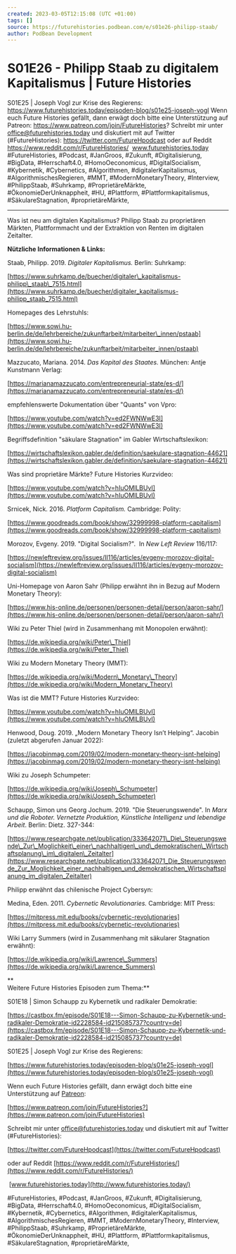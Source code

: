 ```yaml
---
created: 2023-03-05T12:15:08 (UTC +01:00)
tags: []
source: https://futurehistories.podbean.com/e/s01e26-philipp-staab/
author: PodBean Development
---
```


# S01E26 - Philipp Staab zu digitalem Kapitalismus | Future Histories

S01E25 | Joseph Vogl zur Krise des Regierens:
https://www.futurehistories.today/episoden-blog/s01e25-joseph-vogl
Wenn euch Future Histories gefällt, dann erwägt doch bitte eine Unterstützung auf Patreon:
https://www.patreon.com/join/FutureHistories?
Schreibt mir unter office@futurehistories.today und diskutiert mit auf Twitter (#FutureHistories):
https://twitter.com/FutureHpodcast
oder auf Reddit https://www.reddit.com/r/FutureHistories/
 www.futurehistories.today
 
#FutureHistories, #Podcast, #JanGroos, #Zukunft, #Digitalisierung, #BigData, #Herrschaft4.0, #HomoOeconomicus, #DigitalSocialism, #Kybernetik, #Cybernetics, #Algorithmen, #digitalerKapitalismus, #AlgorithmischesRegieren, #MMT, #ModernMonetaryTheory, #Interview, #PhilippStaab, #Suhrkamp, #ProprietäreMärkte, #ÖkonomieDerUnknappheit, #HU, #Plattform, #Plattformkapitalismus, #SäkulareStagnation, #proprietäreMärkte,

---
Was ist neu am digitalen Kapitalismus? Philipp Staab zu proprietären Märkten, Plattformmacht und der Extraktion von Renten im digitalen Zeitalter.

**Nützliche Informationen & Links:**

Staab, Philipp. 2019. _Digitaler Kapitalismus._ Berlin: Suhrkamp:

[https://www.suhrkamp.de/buecher/digitaler\_kapitalismus-philipp\_staab\_7515.html](https://www.suhrkamp.de/buecher/digitaler_kapitalismus-philipp_staab_7515.html)

  
Homepages des Lehrstuhls:

[https://www.sowi.hu-berlin.de/de/lehrbereiche/zukunftarbeit/mitarbeiter\_innen/pstaab](https://www.sowi.hu-berlin.de/de/lehrbereiche/zukunftarbeit/mitarbeiter_innen/pstaab)

  
Mazzucato, Mariana. 2014. _Das Kapital des Staates._ München: Antje Kunstmann Verlag:

[https://marianamazzucato.com/entrepreneurial-state/es-d/](https://marianamazzucato.com/entrepreneurial-state/es-d/)

  
empfehlenswerte Dokumentation über "Quants" von Vpro:

[https://www.youtube.com/watch?v=ed2FWNWwE3I](https://www.youtube.com/watch?v=ed2FWNWwE3I)

  
Begriffsdefinition "säkulare Stagnation" im Gabler Wirtschaftslexikon:

[https://wirtschaftslexikon.gabler.de/definition/saekulare-stagnation-44621](https://wirtschaftslexikon.gabler.de/definition/saekulare-stagnation-44621)

  
Was sind proprietäre Märkte? Future Histories Kurzvideo:

[https://www.youtube.com/watch?v=hIuOMlLBUvI](https://www.youtube.com/watch?v=hIuOMlLBUvI)

  
Srnicek, Nick. 2016. _Platform Capitalism._ Cambridge: Polity:

[https://www.goodreads.com/book/show/32999998-platform-capitalism](https://www.goodreads.com/book/show/32999998-platform-capitalism)

  
Morozov, Evgeny. 2019. "Digital Socialism?".  In _New Left Review_ 116/117:

[https://newleftreview.org/issues/II116/articles/evgeny-morozov-digital-socialism](https://newleftreview.org/issues/II116/articles/evgeny-morozov-digital-socialism)

  
Uni-Homepage von Aaron Sahr (Philipp erwähnt ihn in Bezug auf Modern Monetary Theory):

[https://www.his-online.de/personen/personen-detail/person/aaron-sahr/](https://www.his-online.de/personen/personen-detail/person/aaron-sahr/)

  
Wiki zu Peter Thiel (wird in Zusammenhang mit Monopolen erwähnt):

[https://de.wikipedia.org/wiki/Peter\_Thiel](https://de.wikipedia.org/wiki/Peter_Thiel)

  
Wiki zu Modern Monetary Theory (MMT):

[https://de.wikipedia.org/wiki/Modern\_Monetary\_Theory](https://de.wikipedia.org/wiki/Modern_Monetary_Theory)

  
Was ist die MMT? Future Histories Kurzvideo:

[https://www.youtube.com/watch?v=hIuOMlLBUvI](https://www.youtube.com/watch?v=hIuOMlLBUvI)

  
Henwood, Doug. 2019. „Modern Monetary Theory Isn’t Helping“. Jacobin (zuletzt abgerufen Januar 2022):

[https://jacobinmag.com/2019/02/modern-monetary-theory-isnt-helping](https://jacobinmag.com/2019/02/modern-monetary-theory-isnt-helping)

  
Wiki zu Joseph Schumpeter:

[https://de.wikipedia.org/wiki/Joseph\_Schumpeter](https://de.wikipedia.org/wiki/Joseph_Schumpeter)

  
Schaupp, Simon uns Georg Jochum. 2019. "Die Steuerungswende". In _Marx und die Roboter. Vernetzte Produktion, Künstliche Intelligenz und lebendige Arbeit_. Berlin: Dietz. 327-344:

[https://www.researchgate.net/publication/333642071\_Die\_Steuerungswende\_Zur\_Moglichkeit\_einer\_nachhaltigen\_und\_demokratischen\_Wirtschaftsplanung\_im\_digitalen\_Zeitalter](https://www.researchgate.net/publication/333642071_Die_Steuerungswende_Zur_Moglichkeit_einer_nachhaltigen_und_demokratischen_Wirtschaftsplanung_im_digitalen_Zeitalter)

  
Philipp erwähnt das chilenische Project Cybersyn:

Medina, Eden. 2011. _Cybernetic Revolutionaries._ Cambridge: MIT Press:

[https://mitpress.mit.edu/books/cybernetic-revolutionaries](https://mitpress.mit.edu/books/cybernetic-revolutionaries)

  
Wiki Larry Summers (wird in Zusammenhang mit säkularer Stagnation erwähnt):

[https://de.wikipedia.org/wiki/Lawrence\_Summers](https://de.wikipedia.org/wiki/Lawrence_Summers)

**  
Weitere Future Histories Episoden zum Thema:**

S01E18 | Simon Schaupp zu Kybernetik und radikaler Demokratie:

[https://castbox.fm/episode/S01E18---Simon-Schaupp-zu-Kybernetik-und-radikaler-Demokratie-id2228584-id215085737?country=de](https://castbox.fm/episode/S01E18---Simon-Schaupp-zu-Kybernetik-und-radikaler-Demokratie-id2228584-id215085737?country=de)

  
S01E25 | Joseph Vogl zur Krise des Regierens:

[https://www.futurehistories.today/episoden-blog/s01e25-joseph-vogl](https://www.futurehistories.today/episoden-blog/s01e25-joseph-vogl)

Wenn euch Future Histories gefällt, dann erwägt doch bitte eine Unterstützung auf [Patreon](https://www.patreon.com/join/FutureHistories):

[https://www.patreon.com/join/FutureHistories?](https://www.patreon.com/join/FutureHistories)

Schreibt mir unter [office@futurehistories.today](mailto:office@futurehistories.today) und diskutiert mit auf Twitter (#FutureHistories):

[https://twitter.com/FutureHpodcast](https://twitter.com/FutureHpodcast)

oder auf Reddit [https://www.reddit.com/r/FutureHistories/](https://www.reddit.com/r/FutureHistories/)

 [www.futurehistories.today](http://www.futurehistories.today/)

#FutureHistories, #Podcast, #JanGroos, #Zukunft, #Digitalisierung, #BigData, #Herrschaft4.0, #HomoOeconomicus, #DigitalSocialism, #Kybernetik, #Cybernetics, #Algorithmen, #digitalerKapitalismus, #AlgorithmischesRegieren, #MMT, #ModernMonetaryTheory, #Interview, #PhilippStaab, #Suhrkamp, #ProprietäreMärkte, #ÖkonomieDerUnknappheit, #HU, #Plattform, #Plattformkapitalismus, #SäkulareStagnation, #proprietäreMärkte,

